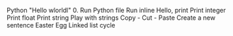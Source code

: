 Python "Hello wlorldl" 0. Run Python file
Run inline
Hello, print
Print integer
Print float
Print string
Play with strings
Copy - Cut - Paste
Create a new sentence
Easter Egg
Linked list cycle
